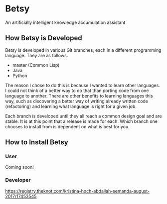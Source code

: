 # Betsy
An artificially intelligent knowledge accumulation assistant

## How Betsy is Developed
Betsy is developed in various Git branches, each in a different
programming language. They are as follows.

- master (Common Lisp)
- Java
- Python

The reason I chose to do this is because I wanted to learn other
languages. I could not think of a better way to do that than
porting code from one language to another. There are other
benefits to learning languages this way, such as discovering a
better way of writing already written code (refactoring) and
learning what language is right for a given job.

Each branch is developed until they all reach a common design
goal and are stable. It is at this point that a release is made
for each. Which branch one chooses to install from is dependent
on what is best for you.

## How to Install Betsy

### User
Coming soon!

### Developer
https://registry.theknot.com/kristina-hoch-abdallah-semanda-august-2017/17453545
